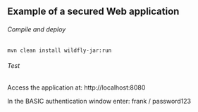 ## Example of a secured Web application


###### Compile and deploy

```shell
mvn clean install wildfly-jar:run
```

###### Test

Access the application at: http://localhost:8080

In the BASIC authentication window enter: frank / password123